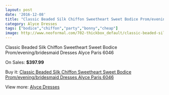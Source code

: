 ```yaml
---
layout: post
date: '2016-12-08'
title: "Classic Beaded Silk Chiffon Sweetheart Sweet Bodice Prom/evening/bridesmaid Dresses Alyce Paris 6046"
category: Alyce Dresses
tags: ["bodice","chiffon","party","bonny","cheap"]
image: http://www.neoformal.com/702-thickbox_default/classic-beaded-silk-chiffon-sweetheart-sweet-bodice-prom-evening-bridesmaid-dresses-alyce-paris-6046.jpg
---
```

Classic Beaded Silk Chiffon Sweetheart Sweet Bodice Prom/evening/bridesmaid Dresses Alyce Paris 6046

On Sales: **$397.99**
<a href="https://www.neoformal.com/en/alyce-dresses/249-classic-beaded-silk-chiffon-sweetheart-sweet-bodice-prom-evening-bridesmaid-dresses-alyce-paris-6046.html"><amp-img layout="responsive" width="600" height="600" src="//www.neoformal.com/702-thickbox_default/classic-beaded-silk-chiffon-sweetheart-sweet-bodice-prom-evening-bridesmaid-dresses-alyce-paris-6046.jpg" alt="Classic Beaded Silk Chiffon Sweetheart Sweet Bodice Prom/evening/bridesmaid Dresses Alyce Paris 6046 0" /></a>
<a href="https://www.neoformal.com/en/alyce-dresses/249-classic-beaded-silk-chiffon-sweetheart-sweet-bodice-prom-evening-bridesmaid-dresses-alyce-paris-6046.html"><amp-img layout="responsive" width="600" height="600" src="//www.neoformal.com/703-thickbox_default/classic-beaded-silk-chiffon-sweetheart-sweet-bodice-prom-evening-bridesmaid-dresses-alyce-paris-6046.jpg" alt="Classic Beaded Silk Chiffon Sweetheart Sweet Bodice Prom/evening/bridesmaid Dresses Alyce Paris 6046 1" /></a>
<a href="https://www.neoformal.com/en/alyce-dresses/249-classic-beaded-silk-chiffon-sweetheart-sweet-bodice-prom-evening-bridesmaid-dresses-alyce-paris-6046.html"><amp-img layout="responsive" width="600" height="600" src="//www.neoformal.com/704-thickbox_default/classic-beaded-silk-chiffon-sweetheart-sweet-bodice-prom-evening-bridesmaid-dresses-alyce-paris-6046.jpg" alt="Classic Beaded Silk Chiffon Sweetheart Sweet Bodice Prom/evening/bridesmaid Dresses Alyce Paris 6046 2" /></a>

Buy it: [Classic Beaded Silk Chiffon Sweetheart Sweet Bodice Prom/evening/bridesmaid Dresses Alyce Paris 6046](https://www.neoformal.com/en/alyce-dresses/249-classic-beaded-silk-chiffon-sweetheart-sweet-bodice-prom-evening-bridesmaid-dresses-alyce-paris-6046.html "Classic Beaded Silk Chiffon Sweetheart Sweet Bodice Prom/evening/bridesmaid Dresses Alyce Paris 6046")

View more: [Alyce Dresses](https://www.neoformal.com/en/3-alyce-dresses "Alyce Dresses")